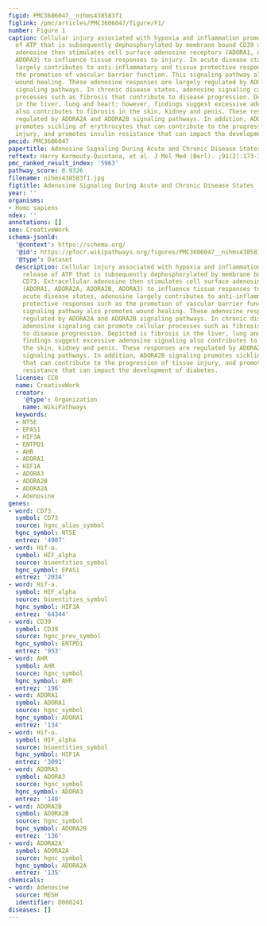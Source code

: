 ```yaml
---
figid: PMC3606047__nihms438583f1
figlink: /pmc/articles/PMC3606047/figure/F1/
number: Figure 1
caption: Cellular injury associated with hypoxia and inflammation promote the release
  of ATP that is subsequently dephosphorylated by membrane bound CD39 and CD73. Extracellular
  adenosine then stimulates cell surface adenosine receptors (ADORA1, ADORA2A, ADORA2B,
  ADORA3) to influence tissue responses to injury. In acute disease states, adenosine
  largely contributes to anti-inflammatory and tissue protective responses such as
  the promotion of vascular barrier function. This signaling pathway also promotes
  wound healing. These adenosine responses are largely regulated by ADORA2A and ADORA2B
  signaling pathways. In chronic disease states, adenosine signaling can promote cellular
  processes such as fibrosis that contribute to disease progression. Depicted is fibrosis
  in the liver, lung and heart; however, findings suggest excessive adenosine signaling
  also contributes to fibrosis in the skin, kidney and penis. These responses are
  regulated by ADORA2A and ADORA2B signaling pathways. In addition, ADORA2B signaling
  promotes sickling of erythrocytes that can contribute to the progression of tissue
  injury, and promotes insulin resistance that can impact the development of diabetes.
pmcid: PMC3606047
papertitle: Adenosine Signaling During Acute and Chronic Disease States.
reftext: Harry Karmouty-Quintana, et al. J Mol Med (Berl). ;91(2):173-181.
pmc_ranked_result_index: '5963'
pathway_score: 0.9326
filename: nihms438583f1.jpg
figtitle: Adenosine Signaling During Acute and Chronic Disease States
year: ''
organisms:
- Homo sapiens
ndex: ''
annotations: []
seo: CreativeWork
schema-jsonld:
  '@context': https://schema.org/
  '@id': https://pfocr.wikipathways.org/figures/PMC3606047__nihms438583f1.html
  '@type': Dataset
  description: Cellular injury associated with hypoxia and inflammation promote the
    release of ATP that is subsequently dephosphorylated by membrane bound CD39 and
    CD73. Extracellular adenosine then stimulates cell surface adenosine receptors
    (ADORA1, ADORA2A, ADORA2B, ADORA3) to influence tissue responses to injury. In
    acute disease states, adenosine largely contributes to anti-inflammatory and tissue
    protective responses such as the promotion of vascular barrier function. This
    signaling pathway also promotes wound healing. These adenosine responses are largely
    regulated by ADORA2A and ADORA2B signaling pathways. In chronic disease states,
    adenosine signaling can promote cellular processes such as fibrosis that contribute
    to disease progression. Depicted is fibrosis in the liver, lung and heart; however,
    findings suggest excessive adenosine signaling also contributes to fibrosis in
    the skin, kidney and penis. These responses are regulated by ADORA2A and ADORA2B
    signaling pathways. In addition, ADORA2B signaling promotes sickling of erythrocytes
    that can contribute to the progression of tissue injury, and promotes insulin
    resistance that can impact the development of diabetes.
  license: CC0
  name: CreativeWork
  creator:
    '@type': Organization
    name: WikiPathways
  keywords:
  - NT5E
  - EPAS1
  - HIF3A
  - ENTPD1
  - AHR
  - ADORA1
  - HIF1A
  - ADORA3
  - ADORA2B
  - ADORA2A
  - Adenosine
genes:
- word: CD73
  symbol: CD73
  source: hgnc_alias_symbol
  hgnc_symbol: NT5E
  entrez: '4907'
- word: Hif-a.
  symbol: HIF_alpha
  source: bioentities_symbol
  hgnc_symbol: EPAS1
  entrez: '2034'
- word: Hif-a.
  symbol: HIF_alpha
  source: bioentities_symbol
  hgnc_symbol: HIF3A
  entrez: '64344'
- word: CD39
  symbol: CD39
  source: hgnc_prev_symbol
  hgnc_symbol: ENTPD1
  entrez: '953'
- word: AHR
  symbol: AHR
  source: hgnc_symbol
  hgnc_symbol: AHR
  entrez: '196'
- word: ADORA1
  symbol: ADORA1
  source: hgnc_symbol
  hgnc_symbol: ADORA1
  entrez: '134'
- word: Hif-a.
  symbol: HIF_alpha
  source: bioentities_symbol
  hgnc_symbol: HIF1A
  entrez: '3091'
- word: ADORA3
  symbol: ADORA3
  source: hgnc_symbol
  hgnc_symbol: ADORA3
  entrez: '140'
- word: ADORA2B
  symbol: ADORA2B
  source: hgnc_symbol
  hgnc_symbol: ADORA2B
  entrez: '136'
- word: ADORA2A'
  symbol: ADORA2A
  source: hgnc_symbol
  hgnc_symbol: ADORA2A
  entrez: '135'
chemicals:
- word: Adenosine
  source: MESH
  identifier: D000241
diseases: []
---
```

